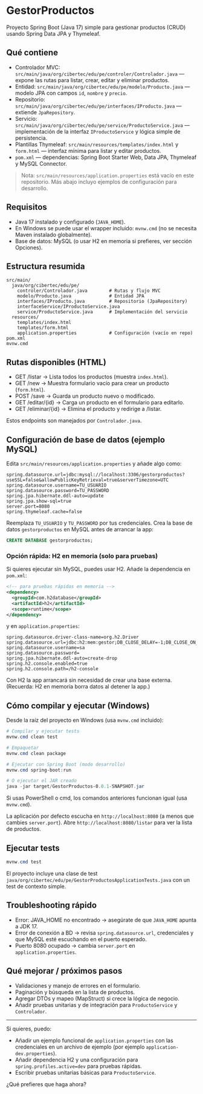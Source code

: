 # GestorProductos

Proyecto Spring Boot (Java 17) simple para gestionar productos (CRUD) usando Spring Data JPA y Thymeleaf.

## Qué contiene

- Controlador MVC: `src/main/java/org/cibertec/edu/pe/controler/Controlador.java` — expone las rutas para listar, crear, editar y eliminar productos.
- Entidad: `src/main/java/org/cibertec/edu/pe/modelo/Producto.java` — modelo JPA con campos `id`, `nombre` y `precio`.
- Repositorio: `src/main/java/org/cibertec/edu/pe/interfaces/IProducto.java` — extiende `JpaRepository`.
- Servicio: `src/main/java/org/cibertec/edu/pe/service/ProductoService.java` — implementación de la interfaz `IProductoService` y lógica simple de persistencia.
- Plantillas Thymeleaf: `src/main/resources/templates/index.html` y `form.html` — interfaz mínima para listar y editar productos.
- `pom.xml` — dependencias: Spring Boot Starter Web, Data JPA, Thymeleaf y MySQL Connector.

> Nota: `src/main/resources/application.properties` está vacío en este repositorio. Más abajo incluyo ejemplos de configuración para desarrollo.

## Requisitos

- Java 17 instalado y configurado (`JAVA_HOME`).
- En Windows se puede usar el wrapper incluido: `mvnw.cmd` (no se necesita Maven instalado globalmente).
- Base de datos: MySQL (o usar H2 en memoria si prefieres, ver sección Opciones).

## Estructura resumida

```text
src/main/
  java/org/cibertec/edu/pe/
    controler/Controlador.java        # Rutas y flujo MVC
    modelo/Producto.java              # Entidad JPA
    interfaces/IProducto.java         # Repositorio (JpaRepository)
    interfaceService/IProductoService.java
    service/ProductoService.java      # Implementación del servicio
  resources/
    templates/index.html
    templates/form.html
    application.properties            # Configuración (vacío en repo)
pom.xml
mvnw.cmd
```

## Rutas disponibles (HTML)

- GET /listar -> Lista todos los productos (muestra `index.html`).
- GET /new -> Muestra formulario vacío para crear un producto (`form.html`).
- POST /save -> Guarda un producto nuevo o modificado.
- GET /editar/{id} -> Carga un producto en el formulario para editarlo.
- GET /eliminar/{id} -> Elimina el producto y redirige a /listar.

Estos endpoints son manejados por `Controlador.java`.

## Configuración de base de datos (ejemplo MySQL)

Edita `src/main/resources/application.properties` y añade algo como:

```properties
spring.datasource.url=jdbc:mysql://localhost:3306/gestorproductos?useSSL=false&allowPublicKeyRetrieval=true&serverTimezone=UTC
spring.datasource.username=TU_USUARIO
spring.datasource.password=TU_PASSWORD
spring.jpa.hibernate.ddl-auto=update
spring.jpa.show-sql=true
server.port=8080
spring.thymeleaf.cache=false
```

Reemplaza `TU_USUARIO` y `TU_PASSWORD` por tus credenciales. Crea la base de datos `gestorproductos` en MySQL antes de arrancar la app:

```sql
CREATE DATABASE gestorproductos;
```

### Opción rápida: H2 en memoria (solo para pruebas)

Si quieres ejecutar sin MySQL, puedes usar H2. Añade la dependencia en `pom.xml`:

```xml
<!-- para pruebas rápidas en memoria -->
<dependency>
  <groupId>com.h2database</groupId>
  <artifactId>h2</artifactId>
  <scope>runtime</scope>
</dependency>
```

y en `application.properties`:

```properties
spring.datasource.driver-class-name=org.h2.Driver
spring.datasource.url=jdbc:h2:mem:gestor;DB_CLOSE_DELAY=-1;DB_CLOSE_ON_EXIT=FALSE
spring.datasource.username=sa
spring.datasource.password=
spring.jpa.hibernate.ddl-auto=create-drop
spring.h2.console.enabled=true
spring.h2.console.path=/h2-console
```

Con H2 la app arrancará sin necesidad de crear una base externa. (Recuerda: H2 en memoria borra datos al detener la app.)

## Cómo compilar y ejecutar (Windows)

Desde la raíz del proyecto en Windows (usa `mvnw.cmd` incluido):

```powershell
# Compilar y ejecutar tests
mvnw.cmd clean test

# Empaquetar
mvnw.cmd clean package

# Ejecutar con Spring Boot (modo desarrollo)
mvnw.cmd spring-boot:run

# O ejecutar el JAR creado
java -jar target/GestorProductos-0.0.1-SNAPSHOT.jar
```

Si usas PowerShell o cmd, los comandos anteriores funcionan igual (usa `mvnw.cmd`).

La aplicación por defecto escucha en `http://localhost:8080` (a menos que cambies `server.port`). Abre `http://localhost:8080/listar` para ver la lista de productos.

## Ejecutar tests

```powershell
mvnw.cmd test
```

El proyecto incluye una clase de test `java/org/cibertec/edu/pe/GestorProductosApplicationTests.java` con un test de contexto simple.

## Troubleshooting rápido

- Error: JAVA_HOME no encontrado -> asegúrate de que `JAVA_HOME` apunta a JDK 17.
- Error de conexión a BD -> revisa `spring.datasource.url`, credenciales y que MySQL esté escuchando en el puerto esperado.
- Puerto 8080 ocupado -> cambia `server.port` en `application.properties`.

## Qué mejorar / próximos pasos

- Validaciones y manejo de errores en el formulario.
- Paginación y búsqueda en la lista de productos.
- Agregar DTOs y mapeo (MapStruct) si crece la lógica de negocio.
- Añadir pruebas unitarias y de integración para `ProductoService` y `Controlador`.

---

Si quieres, puedo:

- Añadir un ejemplo funcional de `application.properties` con las credenciales en un archivo de ejemplo (por ejemplo `application-dev.properties`).
- Añadir dependencia H2 y una configuración para `spring.profiles.active=dev` para pruebas rápidas.
- Escribir pruebas unitarias básicas para `ProductoService`.

¿Qué prefieres que haga ahora?

